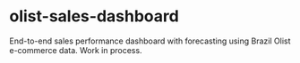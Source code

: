 # olist-sales-dashboard
End-to-end sales performance dashboard with forecasting using Brazil Olist e-commerce data. Work in process.
